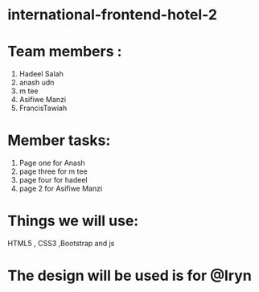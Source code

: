 # international-frontend-hotel-2
 # Team members :
1. Hadeel Salah 
2. anash udn
3. m tee
4. Asifiwe Manzi
5. FrancisTawiah

# Member tasks:
1. Page one for Anash
2. page three for m tee
3. page four for hadeel
4. page 2 for Asifiwe Manzi


# Things we will use:
HTML5 , CSS3 ,Bootstrap and js

# The design will be used is for @Iryn
